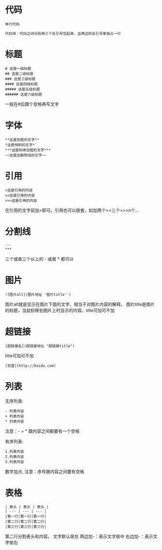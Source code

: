


# 代码

`单行代码`

```
代码块：代码之间分别用三个反引号包起来，且两边的反引号单独占一行
```

# 标题

```
# 这是一级标题
## 这是二级标题
### 这是三级标题
#### 这是四级标题
##### 这是五级标题
###### 这是六级标题
```

一般在#后跟个空格再写文字


# 字体

```
**这是加粗的文字**
*这是倾斜的文字*`
***这是斜体加粗的文字***
~~这是加删除线的文字~~
```


# 引用

```
>这是引用的内容
>>这是引用的内容
>>>这是引用的内容
```

在引用的文字前加>即可。引用也可以嵌套，如加两个>>三个>>>n个...


# 分割线

```
---
***
```
三个或者三个以上的 - 或者 * 都可以



# 图片

```
![图片alt](图片地址 '图片title'')
```

图片alt就是显示在图片下面的文字，相当于对图片内容的解释。
图片title是图片的标题，当鼠标移到图片上时显示的内容。title可加可不加


# 超链接

```
[超链接名](超链接地址 "超链接title")
```
title可加可不加
```
[百度](http://baidu.com)
```


# 列表

无序列表:
```
- 列表内容
+ 列表内容
* 列表内容
```
注意：- + * 跟内容之间都要有一个空格

有序列表:
```
1.列表内容
2.列表内容
3.列表内容
```
数字加点, 注意：序号跟内容之间要有空格


# 表格

```
| 表头 | 表头 | 表头 |
| --- | --- | --- |
|第一行|第一行|第一行|
|第二行|第二行|第二行|
|第三行|第三行|第三行|
```

第二行分割表头和内容。
文字默认居左
两边加-：表示文字居中
右边加-：表示文字居右
